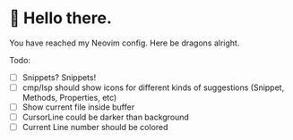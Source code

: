 # 🤖 Hello there.

You have reached my Neovim config. Here be dragons alright.

Todo:

- [ ] Snippets? Snippets!
- [ ] cmp/lsp should show icons for different kinds of suggestions (Snippet, Methods, Properties, etc)
- [ ] Show current file inside buffer
- [ ] CursorLine could be darker than background
- [ ] Current Line number should be colored
